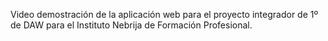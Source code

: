 Video demostración de la aplicación web para el proyecto integrador de 1º de DAW para el Instituto Nebrija de Formación Profesional.
